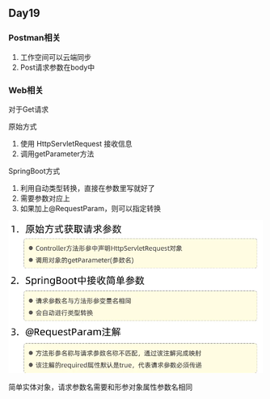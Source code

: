 ## Day19

### Postman相关

1. 工作空间可以云端同步
2. Post请求参数在body中

### Web相关

对于Get请求

原始方式

1. 使用 HttpServletRequest 接收信息
2. 调用getParameter方法

SpringBoot方式

1. 利用自动类型转换，直接在参数里写就好了
2. 需要参数对应上
3. 如果加上@RequestParam，则可以指定转换

![RequestParam](img/RequestParam.png)

简单实体对象，请求参数名需要和形参对象属性参数名相同